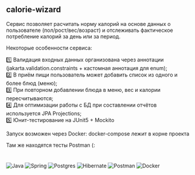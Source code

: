 ## calorie-wizard

Сервис позволяет расчитать норму калорий на основе данных о пользователе (пол/рост/вес/возраст) и отслеживать фактическое потребление калорий за день или за период. 

Некоторые особенности сервиса:

1️⃣ Валидация входных данных организована через аннотации (jakarta.validation.constraints + кастомная аннотация для enum);  
2️⃣ В приём пищи пользователь может добавить список из одного и более блюд (меню);  
3️⃣ При повторном добавлении блюда в меню, вес и калории пересчитываются;  
4️⃣ Для оптимизации работы с БД при составлении отчётов используется JPA Projections;  
5️⃣ Юнит-тестирование на JUnit5 + Mockito


Запуск возможен через Docker: docker-compose лежит в корне проекта

Там же находятся тесты Postman (:
#
![Java](https://img.shields.io/badge/java-%23ED8B00.svg?style=for-the-badge&logo=openjdk&logoColor=white)
![Spring](https://img.shields.io/badge/spring-%236DB33F.svg?style=for-the-badge&logo=spring&logoColor=white)
![Postgres](https://img.shields.io/badge/postgres-%23316192.svg?style=for-the-badge&logo=postgresql&logoColor=white)
![Hibernate](https://img.shields.io/badge/Hibernate-59666C?style=for-the-badge&logo=Hibernate&logoColor=white)
![Postman](https://img.shields.io/badge/Postman-FF6C37?style=for-the-badge&logo=postman&logoColor=white)
![Docker](https://img.shields.io/badge/docker-%230db7ed.svg?style=for-the-badge&logo=docker&logoColor=white)
